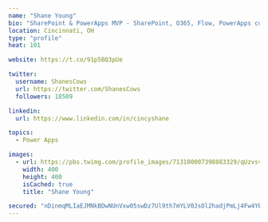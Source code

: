 ```yaml
---
name: "Shane Young"
bio: "SharePoint & PowerApps MVP - SharePoint, O365, Flow, PowerApps consulting? @PowerApps911 | Pure Snark? You found it."
location: Cincinnati, OH
type: "profile"
heat: 101

website: https://t.co/91p5BQ3pUe

twitter:
  username: ShanesCows
  url: https://twitter.com/ShanesCows
  followers: 18509

linkedin:
  url: https://www.linkedin.com/in/cincyshane

topics:
  - Power Apps

images:
  - url: https://pbs.twimg.com/profile_images/713100007398883329/qUzvsvQ3_400x400.jpg
    width: 400
    height: 400
    isCached: true
    title: "Shane Young"

secured: "nDinmqMLIaEJMNkBDwNUnVxw05swDz7Ul9th7mYLV0JsOl2hadjPmLj4Fw4YEJ5gcJJzCbBeyi4YozUR60ChaUGWRDO50DkDQb7YLZ9jYp3xNzsRA465h6tSpEevnY4ZK9TuqPW2y/4znRkthojYnmGHwokEetOn2/LS9dm0jbUJU7RzQF5XQxpGMfmWToD96ignVN/9abFruB+duNoQwozLj2JxRdANwVF6rY3zVwKDy5Bh3ZfspcksvA5muIFw4P/PKSTpJjHtvEjlt1gYty8LPTIa//w0vodz9E8HonvF06bX6iA5Tgq3eSILOFCs+QCxxTxTD28GZOwHCwciag8cu02S/fqtZnFUjlnRKRpe2/KcN4V4qbFo3akgM9YynuaXgcZbEkieMMRHNv1KowU35XuRlXNyZl+oE7bwdQM=;o0OX7O1C8Hy4cyDO43cMpQ=="
---
```


